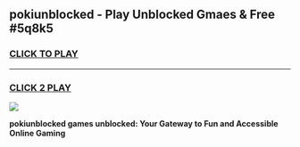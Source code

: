 
## pokiunblocked - Play Unblocked Gmaes & Free #5q8k5
<h3>
<a href="https://news.freeplayer.one?title=pokiunblocked&ref=24F">CLICK TO PLAY</a></h3>
<hr>

<h3>
<a href="https://news.freeplayer.one?title=pokiunblocked&ref=24F">CLICK 2 PLAY</a>
  
</h3>

<a href="https://news.freeplayer.one?title=pokiunblocked&ref=24F/"><img src="https://clearcache.store/games.png"></a>


**pokiunblocked games unblocked: Your Gateway to Fun and Accessible Online Gaming**
